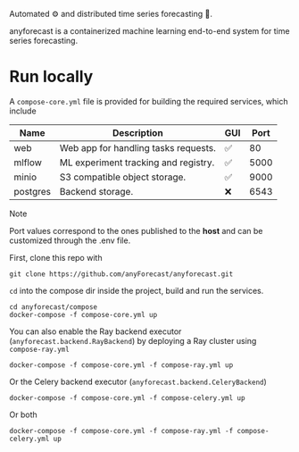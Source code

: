 Automated ⚙️ and distributed time series forecasting 🚀.

anyforecast is a containerized machine learning end-to-end system for time 
series forecasting. 


# Run locally
A ``compose-core.yml`` file is provided for building the required services,
which include

| Name     | Description                          | GUI | Port |
|----------|--------------------------------------|-----|------|
| web      | Web app for handling tasks requests. | ✅   | 80   |
| mlflow   | ML experiment tracking and registry. | ✅   | 5000 |
| minio    | S3 compatible object storage.        | ✅   | 9000 |
| postgres | Backend storage.                     | ❌   | 6543 |

> [!NOTE]
> Port values correspond to the ones published to the **host** and can be customized through the .env file.

First, clone this repo with
```
git clone https://github.com/anyForecast/anyforecast.git
```

`cd` into the compose dir inside the project, build and run the services.
```
cd anyforecast/compose
docker-compose -f compose-core.yml up
```

You can also enable the Ray backend executor 
(`anyforecast.backend.RayBackend`) by deploying a Ray cluster using 
``compose-ray.yml``
```
docker-compose -f compose-core.yml -f compose-ray.yml up
```

Or the Celery backend executor (`anyforecast.backend.CeleryBackend`)
```
docker-compose -f compose-core.yml -f compose-celery.yml up
```

Or both
```
docker-compose -f compose-core.yml -f compose-ray.yml -f compose-celery.yml up
```

